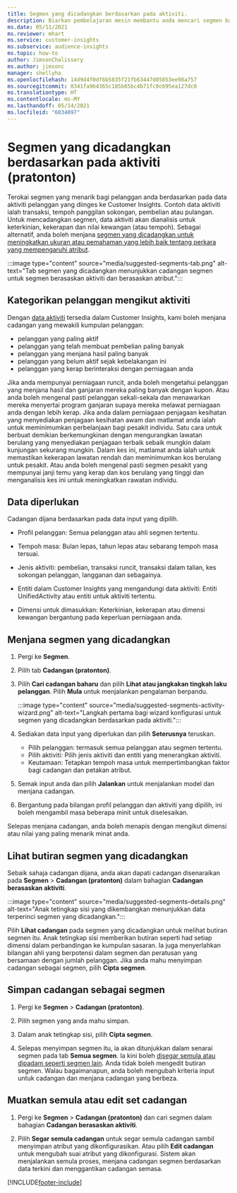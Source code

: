 ```yaml
---
title: Segmen yang dicadangkan berdasarkan pada aktiviti.
description: Biarkan pembelajaran mesin membantu anda mencari segmen baharu dan segmen yang menarik berdasarkan aktiviti pelanggan.
ms.date: 05/11/2021
ms.reviewer: mhart
ms.service: customer-insights
ms.subservice: audience-insights
ms.topic: how-to
author: JimsonChalissery
ms.author: jimsonc
manager: shellyha
ms.openlocfilehash: 14d9d4f0df6b5835f21fb63447d05853ee98a757
ms.sourcegitcommit: 8341fa964365c185b65bc4b71fc0c695ea127dc0
ms.translationtype: HT
ms.contentlocale: ms-MY
ms.lasthandoff: 05/14/2021
ms.locfileid: "6034097"
---
```

# <a name="suggested-segments-based-on-activity-data-preview"></a>Segmen yang dicadangkan berdasarkan pada aktiviti (pratonton)

Terokai segmen yang menarik bagi pelanggan anda berdasarkan pada data aktiviti pelanggan yang diinges ke Customer Insights. Contoh data aktiviti ialah transaksi, tempoh panggilan sokongan, pembelian atau pulangan. Untuk mencadangkan segmen, data aktiviti akan dianalisis untuk keterkinian, kekerapan dan nilai kewangan (atau tempoh). Sebagai alternatif, anda boleh menjana [segmen yang dicadangkan untuk meningkatkan ukuran atau pemahaman yang lebih baik tentang perkara yang mempengaruhi atribut](suggested-segments.md).

:::image type="content" source="media/suggested-segments-tab.png" alt-text="Tab segmen yang dicadangkan menunjukkan cadangan segmen untuk segmen berasaskan aktiviti dan berasaskan atribut.":::

## <a name="categorize-customers-by-activity"></a>Kategorikan pelanggan mengikut aktiviti

Dengan [data aktiviti](activities.md) tersedia dalam Customer Insights, kami boleh menjana cadangan yang mewakili kumpulan pelanggan:

- pelanggan yang paling aktif 
- pelanggan yang telah membuat pembelian paling banyak 
- pelanggan yang menjana hasil paling banyak 
- pelanggan yang belum aktif sejak kebelakangan ini 
- pelanggan yang kerap berinteraksi dengan perniagaan anda  

Jika anda mempunyai perniagaan runcit, anda boleh mengetahui pelanggan yang menjana hasil dan ganjaran mereka paling banyak dengan kupon. Atau anda boleh mengenal pasti pelanggan sekali-sekala dan menawarkan mereka menyertai program ganjaran supaya mereka melawat perniagaan anda dengan lebih kerap.
Jika anda dalam perniagaan penjagaan kesihatan yang menyediakan penjagaan kesihatan awam dan matlamat anda ialah untuk meminimumkan perbelanjaan bagi pesakit individu. Satu cara untuk berbuat demikian berkemungkinan dengan mengurangkan lawatan berulang yang menyediakan penjagaan terbaik sebaik mungkin dalam kunjungan sekurang mungkin. Dalam kes ini, matlamat anda ialah untuk memastikan kekerapan lawatan rendah dan meminimumkan kos berulang untuk pesakit. Atau anda boleh mengenal pasti segmen pesakit yang mempunyai janji temu yang kerap dan kos berulang yang tinggi dan menganalisis kes ini untuk meningkatkan rawatan individu. 

## <a name="required-data"></a>Data diperlukan

Cadangan dijana berdasarkan pada data input yang dipilih. 

- Profil pelanggan: Semua pelanggan atau ahli segmen tertentu. 

- Tempoh masa: Bulan lepas, tahun lepas atau sebarang tempoh masa tersuai.

- Jenis aktiviti: pembelian, transaksi runcit, transaksi dalam talian, kes sokongan pelanggan, langganan dan sebagainya.  

- Entiti dalam Customer Insights yang mengandungi data aktiviti: Entiti UnifiedActivity atau entiti untuk aktiviti tertentu. 

- Dimensi untuk dimasukkan: Keterkinian, kekerapan atau dimensi kewangan bergantung pada keperluan perniagaan anda.

## <a name="generate-suggested-segments"></a>Menjana segmen yang dicadangkan

1. Pergi ke **Segmen**.

1. Pilih tab **Cadangan (pratonton)**.

1. Pilih **Cari cadangan baharu** dan pilih **Lihat atau jangkakan tingkah laku pelanggan**. Pilih **Mula** untuk menjalankan pengalaman berpandu.

   :::image type="content" source="media/suggested-segments-activity-wizard.png" alt-text="Langkah pertama bagi wizard konfigurasi untuk segmen yang dicadangkan berdasarkan pada aktiviti.":::

1. Sediakan data input yang diperlukan dan pilih **Seterusnya** teruskan.

   - Pilih pelanggan: termasuk semua pelanggan atau segmen tertentu.
   - Pilih aktiviti: Pilih jenis aktiviti dan entiti yang menerangkan aktiviti.
   - Keutamaan: Tetapkan tempoh masa untuk mempertimbangkan faktor bagi cadangan dan petakan atribut.

1. Semak input anda dan pilih **Jalankan** untuk menjalankan model dan menjana cadangan.

1. Bergantung pada bilangan profil pelanggan dan aktiviti yang dipilih, ini boleh mengambil masa beberapa minit untuk diselesaikan. 

Selepas menjana cadangan, anda boleh menapis dengan mengikut dimensi atau nilai yang paling menarik minat anda. 

## <a name="view-details-of-a-suggested-segment"></a>Lihat butiran segmen yang dicadangkan

Sebaik sahaja cadangan dijana, anda akan dapati cadangan disenaraikan pada **Segmen** > **Cadangan (pratonton)** dalam bahagian **Cadangan berasaskan aktiviti**.

:::image type="content" source="media/suggested-segments-details.png" alt-text="Anak tetingkap sisi yang dikembangkan menunjukkan data terperinci segmen yang dicadangkan.":::

Pilih **Lihat cadangan** pada segmen yang dicadangkan untuk melihat butiran segmen itu. Anak tetingkap sisi memberikan butiran seperti had setiap dimensi dalam perbandingan ke kumpulan sasaran. Ia juga menyerlahkan bilangan ahli yang berpotensi dalam segmen dan peratusan yang bersamaan dengan jumlah pelanggan. Jika anda mahu menyimpan cadangan sebagai segmen, pilih **Cipta segmen**.    

## <a name="save-a-suggestion-as-a-segment"></a>Simpan cadangan sebagai segmen

1. Pergi ke **Segmen** > **Cadangan (pratonton)**.

1. Pilih segmen yang anda mahu simpan. 

1. Dalam anak tetingkap sisi, pilih **Cipta segmen**. 

1. Selepas menyimpan segmen itu, ia akan ditunjukkan dalam senarai segmen pada tab **Semua segmen**. Ia kini boleh [disegar semula atau dipadam seperti segmen lain](segments.md). Anda tidak boleh mengedit butiran segmen. Walau bagaimanapun, anda boleh mengubah kriteria input untuk cadangan dan menjana cadangan yang berbeza.

## <a name="refresh-or-edit-a-set-of-suggestions"></a>Muatkan semula atau edit set cadangan

1. Pergi ke **Segmen** > **Cadangan (pratonton)** dan cari segmen dalam bahagian **Cadangan berasaskan aktiviti**.

1. Pilih **Segar semula cadangan** untuk segar semula cadangan sambil menyimpan atribut yang dikonfigurasikan. Atau pilih **Edit cadangan** untuk mengubah suai atribut yang dikonfigurasi. Sistem akan menjalankan semula proses, menjana cadangan segmen berdasarkan data terkini dan menggantikan cadangan semasa.

[!INCLUDE[footer-include](../includes/footer-banner.md)]
